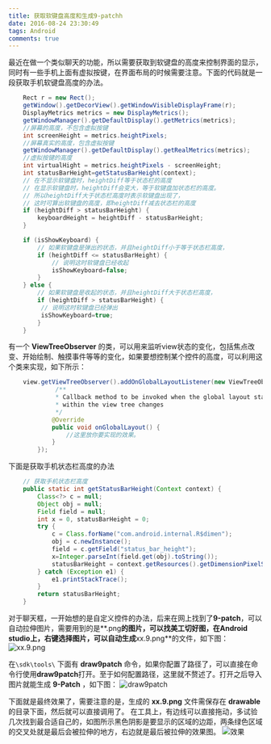 ```yaml
---
title: 获取软键盘高度和生成9-patchh
date: 2016-08-24 23:30:49
tags: Android
comments: true
---
```

最近在做一个类似聊天的功能，所以需要获取到软键盘的高度来控制界面的显示，同时有一些手机上面有虚拟按键，在界面布局的时候需要注意。下面的代码就是一段获取手机软键盘高度的办法。
<!-- more -->
```java
	Rect r = new Rect();
	getWindow().getDecorView().getWindowVisibleDisplayFrame(r);
	DisplayMetrics metrics = new DisplayMetrics();
	getWindowManager().getDefaultDisplay().getMetrics(metrics);
	//屏幕的高度，不包含虚拟按键
	int screenHeight = metrics.heightPixels;
	//屏幕真实的高度，包含虚拟按键
	getWindowManager().getDefaultDisplay().getRealMetrics(metrics);
	//虚拟按键的高度
	int virtualHight = metrics.heightPixels - screenHeight;
	int statusBarHeight=getStatusBarHeight(context);
	// 在不显示软键盘时，heightDiff等于状态栏的高度
	// 在显示软键盘时，heightDiff会变大，等于软键盘加状态栏的高度。
	// 所以heightDiff大于状态栏高度时表示软键盘出现了，
	// 这时可算出软键盘的高度，即heightDiff减去状态栏的高度
	if (heightDiff > statusBarHeight) {
		keyboardHeight = heightDiff - statusBarHeight;
	}

	if (isShowKeyboard) {
		// 如果软键盘是弹出的状态，并且heightDiff小于等于状态栏高度，
		if (heightDiff <= statusBarHeight) {
			// 说明这时软键盘已经收起
			isShowKeyboard=false;
		}
	} else {
        // 如果软键盘是收起的状态，并且heightDiff大于状态栏高度，
        if (heightDiff > statusBarHeight) {
         // 说明这时软键盘已经弹出
         isShowKeyboard=true;
		}
	}
```
有一个 **ViewTreeObserver** 的类，可以用来监听view状态的变化，包括焦点改变、开始绘制、触摸事件等等的变化，如果要想控制某个控件的高度，可以利用这个类来实现，如下所示：
```java
	view.getViewTreeObserver().addOnGlobalLayoutListener(new ViewTreeObserver.OnGlobalLayoutListener() {
			 /**
	         * Callback method to be invoked when the global layout state or the visibility of views
	         * within the view tree changes
	         */
            @Override
            public void onGlobalLayout() {
                //这里放你要实现的效果。
            }
        });
```
下面是获取手机状态栏高度的办法
```java
	// 获取手机状态栏高度
    public static int getStatusBarHeight(Context context) {
        Class<?> c = null;
        Object obj = null;
        Field field = null;
        int x = 0, statusBarHeight = 0;
        try {
            c = Class.forName("com.android.internal.R$dimen");
            obj = c.newInstance();
            field = c.getField("status_bar_height");
            x=Integer.parseInt(field.get(obj).toString());
            statusBarHeight = context.getResources().getDimensionPixelSize(x);
        } catch (Exception e1) {
            e1.printStackTrace();
        }
        return statusBarHeight;
    }
```
对于聊天框，一开始想的是自定义控件的办法，后来在网上找到了**9-patch**，可以自动拉伸图片，需要用到的是**.png**的图片，可以找美工切好图，在Android studio上，右键选择图片，可以自动生成**xx.9.png**的文件，如下图：
![xx.9.png](http://img.blog.csdn.net/20160824174835941)

在```\sdk\tools\``` 下面有 **draw9patch**  命令，如果你配置了路径了，可以直接在命令行使用**draw9patch**打开。至于如何配置路径，这里就不赘述了。打开之后导入图片就能生成 **9-Patch** ，如下图：
![draw9patch](http://img.blog.csdn.net/20160824204210485)

下面就是最终效果了，需要注意的是，生成的 **xx.9.png** 文件需保存在 **drawable** 的目录下面，然后就可以直接调用了。
在工具上，有边线可以直接拖动，多试验几次找到最合适自己的，如图所示黑色阴影是要显示的区域的边距，两条绿色区域的交叉处就是最后会被拉伸的地方，右边就是最后被拉伸的效果图。
![效果](http://img.blog.csdn.net/20160824174900410)
